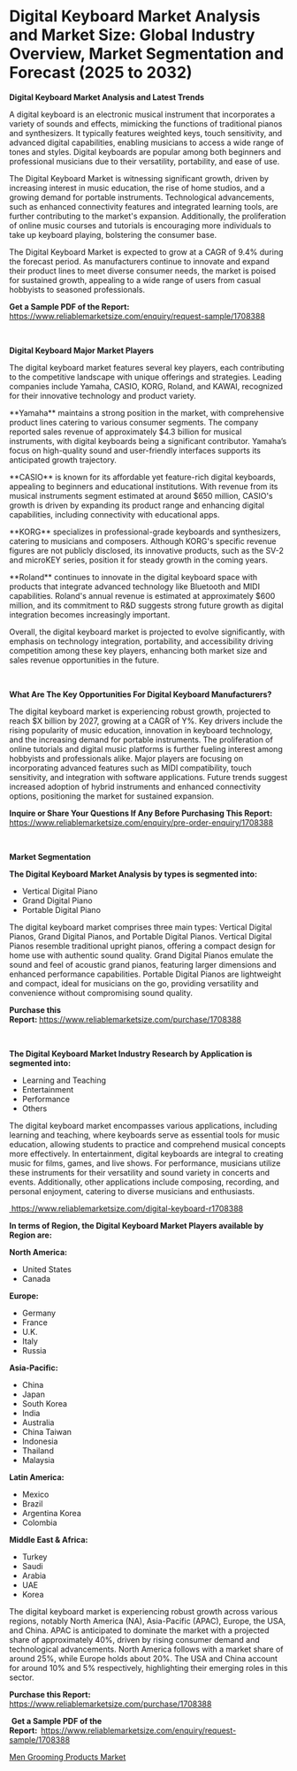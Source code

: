 <p><h1>Digital Keyboard Market Analysis and Market Size: Global Industry Overview, Market Segmentation and Forecast (2025 to 2032)</h1></p><p><strong>Digital Keyboard Market Analysis and Latest Trends</strong></p>
<p><p>A digital keyboard is an electronic musical instrument that incorporates a variety of sounds and effects, mimicking the functions of traditional pianos and synthesizers. It typically features weighted keys, touch sensitivity, and advanced digital capabilities, enabling musicians to access a wide range of tones and styles. Digital keyboards are popular among both beginners and professional musicians due to their versatility, portability, and ease of use.</p><p>The Digital Keyboard Market is witnessing significant growth, driven by increasing interest in music education, the rise of home studios, and a growing demand for portable instruments. Technological advancements, such as enhanced connectivity features and integrated learning tools, are further contributing to the market's expansion. Additionally, the proliferation of online music courses and tutorials is encouraging more individuals to take up keyboard playing, bolstering the consumer base.</p><p>The Digital Keyboard Market is expected to grow at a CAGR of 9.4% during the forecast period. As manufacturers continue to innovate and expand their product lines to meet diverse consumer needs, the market is poised for sustained growth, appealing to a wide range of users from casual hobbyists to seasoned professionals.</p></p>
<p><strong>Get a Sample PDF of the Report:&nbsp;</strong> <a href="https://www.reliablemarketsize.com/enquiry/request-sample/1708388?utm_campaign=2936&utm_medium=2&utm_source=Github&utm_content=ia&utm_term=04042025&utm_id=digital-keyboard">https://www.reliablemarketsize.com/enquiry/request-sample/1708388</a></p>
<p>&nbsp;</p>
<p><strong>Digital Keyboard Major Market Players</strong></p>
<p><p>The digital keyboard market features several key players, each contributing to the competitive landscape with unique offerings and strategies. Leading companies include Yamaha, CASIO, KORG, Roland, and KAWAI, recognized for their innovative technology and product variety.</p><p>**Yamaha** maintains a strong position in the market, with comprehensive product lines catering to various consumer segments. The company reported sales revenue of approximately $4.3 billion for musical instruments, with digital keyboards being a significant contributor. Yamaha’s focus on high-quality sound and user-friendly interfaces supports its anticipated growth trajectory.</p><p>**CASIO** is known for its affordable yet feature-rich digital keyboards, appealing to beginners and educational institutions. With revenue from its musical instruments segment estimated at around $650 million, CASIO's growth is driven by expanding its product range and enhancing digital capabilities, including connectivity with educational apps.</p><p>**KORG** specializes in professional-grade keyboards and synthesizers, catering to musicians and composers. Although KORG's specific revenue figures are not publicly disclosed, its innovative products, such as the SV-2 and microKEY series, position it for steady growth in the coming years.</p><p>**Roland** continues to innovate in the digital keyboard space with products that integrate advanced technology like Bluetooth and MIDI capabilities. Roland's annual revenue is estimated at approximately $600 million, and its commitment to R&D suggests strong future growth as digital integration becomes increasingly important.</p><p>Overall, the digital keyboard market is projected to evolve significantly, with emphasis on technology integration, portability, and accessibility driving competition among these key players, enhancing both market size and sales revenue opportunities in the future.</p></p>
<p>&nbsp;</p>
<p><strong>What Are The Key Opportunities For Digital Keyboard Manufacturers?</strong></p>
<p><p>The digital keyboard market is experiencing robust growth, projected to reach $X billion by 2027, growing at a CAGR of Y%. Key drivers include the rising popularity of music education, innovation in keyboard technology, and the increasing demand for portable instruments. The proliferation of online tutorials and digital music platforms is further fueling interest among hobbyists and professionals alike. Major players are focusing on incorporating advanced features such as MIDI compatibility, touch sensitivity, and integration with software applications. Future trends suggest increased adoption of hybrid instruments and enhanced connectivity options, positioning the market for sustained expansion.</p></p>
<p><strong>Inquire or Share Your Questions If Any Before Purchasing This Report:</strong> <a href="https://www.reliablemarketsize.com/enquiry/pre-order-enquiry/1708388?utm_campaign=2936&utm_medium=2&utm_source=Github&utm_content=ia&utm_term=04042025&utm_id=digital-keyboard">https://www.reliablemarketsize.com/enquiry/pre-order-enquiry/1708388</a></p>
<p>&nbsp;</p>
<p><strong>Market Segmentation</strong></p>
<p><strong>The Digital Keyboard Market Analysis by types is segmented into:</strong></p>
<p><ul><li>Vertical Digital Piano</li><li>Grand Digital Piano</li><li>Portable Digital Piano</li></ul></p>
<p><p>The digital keyboard market comprises three main types: Vertical Digital Pianos, Grand Digital Pianos, and Portable Digital Pianos. Vertical Digital Pianos resemble traditional upright pianos, offering a compact design for home use with authentic sound quality. Grand Digital Pianos emulate the sound and feel of acoustic grand pianos, featuring larger dimensions and enhanced performance capabilities. Portable Digital Pianos are lightweight and compact, ideal for musicians on the go, providing versatility and convenience without compromising sound quality.</p></p>
<p><strong>Purchase this Report:&nbsp;</strong><a href="https://www.reliablemarketsize.com/purchase/1708388?utm_campaign=2936&utm_medium=2&utm_source=Github&utm_content=ia&utm_term=04042025&utm_id=digital-keyboard">https://www.reliablemarketsize.com/purchase/1708388</a></p>
<p>&nbsp;</p>
<p><strong>The Digital Keyboard Market Industry Research by Application is segmented into:</strong></p>
<p><ul><li>Learning and Teaching</li><li>Entertainment</li><li>Performance</li><li>Others</li></ul></p>
<p><p>The digital keyboard market encompasses various applications, including learning and teaching, where keyboards serve as essential tools for music education, allowing students to practice and comprehend musical concepts more effectively. In entertainment, digital keyboards are integral to creating music for films, games, and live shows. For performance, musicians utilize these instruments for their versatility and sound variety in concerts and events. Additionally, other applications include composing, recording, and personal enjoyment, catering to diverse musicians and enthusiasts.</p></p>
<p><a href="https://www.reliablemarketsize.com/digital-keyboard-r1708388?utm_campaign=2936&utm_medium=2&utm_source=Github&utm_content=ia&utm_term=04042025&utm_id=digital-keyboard">&nbsp;https://www.reliablemarketsize.com/digital-keyboard-r1708388</a></p>
<p><strong>In terms of Region, the Digital Keyboard Market Players available by Region are:</strong></p>
<p>
    <p> <strong> North America: </strong>
        <ul>
            <li>United States</li>
            <li>Canada</li>
        </ul>
        </p> 
    <p> <strong> Europe: </strong>
        <ul>
            <li>Germany</li>
            <li>France</li>
            <li>U.K.</li>
            <li>Italy</li>
            <li>Russia</li>
        </ul>
        </p> 
    <p> <strong> Asia-Pacific: </strong>
        <ul>
            <li>China</li>
            <li>Japan</li>
            <li>South Korea</li>
            <li>India</li>
            <li>Australia</li>
            <li>China Taiwan</li>
            <li>Indonesia</li>
            <li>Thailand</li>
            <li>Malaysia</li>
        </ul>
        </p> 
    <p> <strong> Latin America: </strong>
        <ul>
            <li>Mexico</li>
            <li>Brazil</li>
            <li>Argentina Korea</li>
            <li>Colombia</li>
        </ul>
        </p> 
    <p> <strong> Middle East & Africa: </strong>
        <ul>
            <li>Turkey</li>
            <li>Saudi</li>
            <li>Arabia</li>
            <li>UAE</li>
            <li>Korea</li>
        </ul>
    </p>
    </p>
<p><p>The digital keyboard market is experiencing robust growth across various regions, notably North America (NA), Asia-Pacific (APAC), Europe, the USA, and China. APAC is anticipated to dominate the market with a projected share of approximately 40%, driven by rising consumer demand and technological advancements. North America follows with a market share of around 25%, while Europe holds about 20%. The USA and China account for around 10% and 5% respectively, highlighting their emerging roles in this sector.</p></p>
<p><strong>Purchase this Report: </strong><a href="https://www.reliablemarketsize.com/purchase/1708388?utm_campaign=2936&utm_medium=2&utm_source=Github&utm_content=ia&utm_term=04042025&utm_id=digital-keyboard">https://www.reliablemarketsize.com/purchase/1708388</a></p>
<p>&nbsp;<strong>Get a Sample PDF of the Report:&nbsp;&nbsp;</strong><a href="https://www.reliablemarketsize.com/enquiry/request-sample/1708388?utm_campaign=2936&utm_medium=2&utm_source=Github&utm_content=ia&utm_term=04042025&utm_id=digital-keyboard">https://www.reliablemarketsize.com/enquiry/request-sample/1708388</a></p>
<p><strong></strong></p>
<p><p><a href="https://github.com/haaszgettre6/Market-Research-Report-List-1/blob/main/men-grooming-products-market.md?utm_campaign=2936&utm_medium=2&utm_source=Github&utm_content=ia&utm_term=04042025&utm_id=digital-keyboard">Men Grooming Products Market</a></p></p>